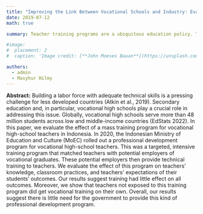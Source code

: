 ```yaml
---
title: "Improving the Link Between Vocational Schools and Industry: Evaluation of Teacher Training in Indonesia"
date: 2019-07-12
math: true

summary: Teacher training programs are a ubiquitous education policy. This paper evaluates the impact of a mass training program for vocational high-school teachers in Indonesia, using a randomized control trial.

#image:
#  placement: 2
#  caption: 'Image credit: [**John Moeses Bauan**](https://unsplash.com/photos/OGZtQF8iC0g)'

authors:
  - admin
  - Masyhur Hilmy
---
```


**Abstract:** Building a labor force with adequate technical skills is a pressing challenge for less developed countries (Atkin et al., 2019). Secondary education and, in particular, vocational high schools play a crucial role in addressing this issue. Globally, vocational high schools serve more than 48 million students across low and middle-income countries (EdStats 2022). In this paper, we evaluate the effect of a mass training program for vocational high-school teachers in Indonesia. In 2020, the Indonesian Ministry of Education and Culture (MoEC) rolled out a professional development program for vocational high-school teachers. This was a targeted, intensive training program that matched teachers with potential employers of vocational graduates. These potential employers then provide technical training to teachers. We evaluate the effect of this program on teachers’ knowledge, classroom practices, and teachers' expectations of their students’ outcomes. Our results suggest training had little effect on all outcomes. Moreover, we show that teachers not exposed to this training program did get vocational training on their own. Overall, our results suggest there is little need for the government to provide this kind of professional development program.

